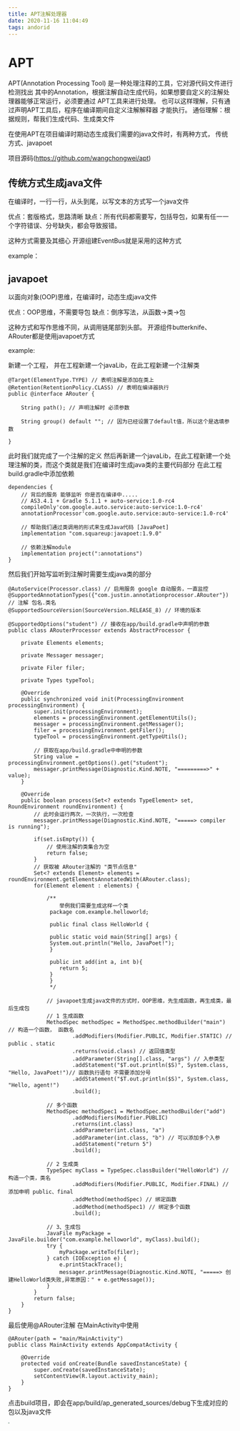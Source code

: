 ```yaml
---
title: APT注解处理器
date: 2020-11-16 11:04:49
tags: andorid
---
```


# APT

APT(Annotation Processing Tool) 是一种处理注释的工具，它对源代码文件进行检测找出
其中的Annotation，根据注解自动生成代码，如果想要自定义的注解处理器能够正常运行，必须要通过
APT工具来进行处理。 也可以这样理解，只有通过声明APT工具后，程序在编译期间自定义注解解释器
才能执行。 通俗理解：根据规则，帮我们生成代码、生成类文件

在使用APT在项目编译时期动态生成我们需要的java文件时，有两种方式，
传统方式、javapoet

项目源码(https://github.com/wangchongwei/apt)

## 传统方式生成java文件

在编译时，一行一行，从头到尾，以写文本的方式写一个java文件

优点：套版格式，思路清晰
缺点：所有代码都需要写，包括导包，如果有任一一个字符错误、分号缺失，都会导致报错。

这种方式需要及其细心
开源组建EventBus就是采用的这种方式

example：


## javapoet

以面向对象(OOP)思维，在编译时，动态生成java文件

优点：OOP思维，不需要导包
缺点：倒序写法，从函数->类->包

这种方式和写作思维不同，从调用链尾部到头部。
开源组件butterknife、ARouter都是使用javapoet方式

example:

新建一个工程，
并在工程新建一个javaLib，在此工程新建一个注解类
```
@Target(ElementType.TYPE) // 表明注解是添加在类上
@Retention(RetentionPolicy.CLASS) // 表明在编译器执行
public @interface ARouter {

    String path(); // 声明注解时 必须参数

    String group() default ""; // 因为已经设置了default值，所以这个是选填参数

}
```
此时我们就完成了一个注解的定义
然后再新建一个javaLib，在此工程新建一个处理注解的类，而这个类就是我们在编译时生成java类的主要代码部分
在此工程build.gradle中添加依赖
```
dependencies {
    // 背后的服务 能够监听 你是否在编译中.....
    // AS3.4.1 + Gradle 5.1.1 + auto-service:1.0-rc4
    compileOnly'com.google.auto.service:auto-service:1.0-rc4'
    annotationProcessor'com.google.auto.service:auto-service:1.0-rc4'

    // 帮助我们通过类调用的形式来生成Java代码 [JavaPoet]
    implementation "com.squareup:javapoet:1.9.0"

    // 依赖注解module
    implementation project(":annotations")
}
```

然后我们开始写监听到注解时需要生成java类的部分
```
@AutoService(Processor.class) // 启用服务 google 自动服务，一直监控
@SupportedAnnotationTypes({"com.justin.annotationprocessor.ARouter"}) // 注解 包名.类名
@SupportedSourceVersion(SourceVersion.RELEASE_8) // 环境的版本

@SupportedOptions("student") // 接收在app/build.gradle中声明的参数
public class ARouterProcessor extends AbstractProcessor {

    private Elements elements;

    private Messager messager;

    private Filer filer;

    private Types typeTool;

    @Override
    public synchronized void init(ProcessingEnvironment processingEnvironment) {
        super.init(processingEnvironment);
        elements = processingEnvironment.getElementUtils();
        messager = processingEnvironment.getMessager();
        filer = processingEnvironment.getFiler();
        typeTool = processingEnvironment.getTypeUtils();

        // 获取在app/build.gradle中申明的参数
        String value = processingEnvironment.getOptions().get("student");
        messager.printMessage(Diagnostic.Kind.NOTE, "=========>" + value);
    }

    @Override
    public boolean process(Set<? extends TypeElement> set, RoundEnvironment roundEnvironment) {
        // 此时会运行两次，一次执行，一次检查
        messager.printMessage(Diagnostic.Kind.NOTE, "=====> compiler is running");

        if(set.isEmpty()) {
            // 使用注解的类集合为空
            return false;
        }
        // 获取被 ARouter注解的 "类节点信息"
        Set<? extends Element> elements = roundEnvironment.getElementsAnnotatedWith(ARouter.class);
        for(Element element : elements) {

            /**
                举例我们需要生成这样一个类
             package com.example.helloworld;

             public final class HelloWorld {

             public static void main(String[] args) {
             System.out.println("Hello, JavaPoet!");
             }

             public int add(int a, int b){
                return 5;
             }
             }
             */

            // javapoet生成java文件的方式时，OOP思维，先生成函数，再生成类，最后生成包
            // 1 生成函数
            MethodSpec methodSpec = MethodSpec.methodBuilder("main") // 构造一个函数， 函数名
                    .addModifiers(Modifier.PUBLIC, Modifier.STATIC) // public 、static
                    .returns(void.class) // 返回值类型
                    .addParameter(String[].class, "args") // 入参类型
                    .addStatement("$T.out.println($S)", System.class, "Hello, JavaPoet!")// 函数执行语句 不需要添加分号
                    .addStatement("$T.out.println($S)", System.class, "Hello, agent!")
                    .build();

            // 多个函数
            MethodSpec methodSpec1 = MethodSpec.methodBuilder("add")
                    .addModifiers(Modifier.PUBLIC)
                    .returns(int.class)
                    .addParameter(int.class, "a")
                    .addParameter(int.class, "b") // 可以添加多个入参
                    .addStatement("return 5")
                    .build();

            // 2 生成类
            TypeSpec myClass = TypeSpec.classBuilder("HelloWorld") // 构造一个类，类名
                    .addModifiers(Modifier.PUBLIC, Modifier.FINAL) // 添加申明 public、final
                    .addMethod(methodSpec) // 绑定函数
                    .addMethod(methodSpec1) // 绑定多个函数
                    .build();

            // 3、生成包
            JavaFile myPackage = JavaFile.builder("com.example.helloworld", myClass).build();
            try {
                myPackage.writeTo(filer);
            } catch (IOException e) {
                e.printStackTrace();
                messager.printMessage(Diagnostic.Kind.NOTE, "=====> 创建HelloWorld类失败,异常原因：" + e.getMessage());
            }
        }
        return false;
    }
}
```
最后使用@ARouter注解
在MainActivity中使用
```
@ARouter(path = "main/MainActivity")
public class MainActivity extends AppCompatActivity {

    @Override
    protected void onCreate(Bundle savedInstanceState) {
        super.onCreate(savedInstanceState);
        setContentView(R.layout.activity_main);
    }
}
```

点击build项目，即会在app/build/ap_generated_sources/debug下生成对应的包以及java文件

<img src="../../../images/javapoet.jpg" style="zoom:20%" />



